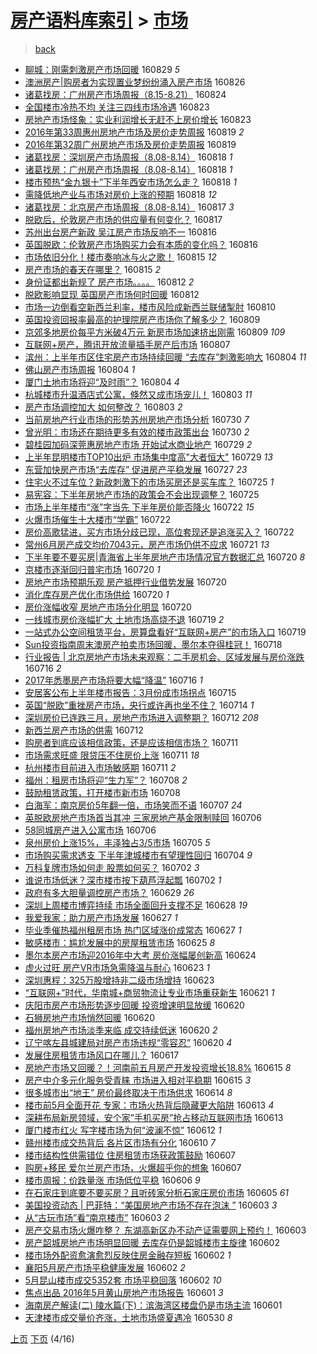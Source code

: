 [房产语料库索引](../../README.md)  > [市场](市场.md)
====
> [back](../README.md)

- [聊城：刚需刺激房产市场回暖](http://jkwz.applinzi.com/ittc/6871720815304901637.html#%E8%81%8A%E5%9F%8E%EF%BC%9A%E5%88%9A%E9%9C%80%E5%88%BA%E6%BF%80%E6%88%BF%E4%BA%A7%E5%B8%82%E5%9C%BA%E5%9B%9E%E6%9A%96) 160829 *5* 
- [澳洲房产|购房者为实现置业梦纷纷涌入房产市场](http://jkwz.applinzi.com/ittc/6870629964600312837.html#%E6%BE%B3%E6%B4%B2%E6%88%BF%E4%BA%A7%7C%E8%B4%AD%E6%88%BF%E8%80%85%E4%B8%BA%E5%AE%9E%E7%8E%B0%E7%BD%AE%E4%B8%9A%E6%A2%A6%E7%BA%B7%E7%BA%B7%E6%B6%8C%E5%85%A5%E6%88%BF%E4%BA%A7%E5%B8%82%E5%9C%BA) 160826  
- [诸葛找房：广州房产市场周报（8.15-8.21）](http://jkwz.applinzi.com/ittc/6869999640795153412.html#%E8%AF%B8%E8%91%9B%E6%89%BE%E6%88%BF%EF%BC%9A%E5%B9%BF%E5%B7%9E%E6%88%BF%E4%BA%A7%E5%B8%82%E5%9C%BA%E5%91%A8%E6%8A%A5%EF%BC%888.15-8.21%EF%BC%89) 160824  
- [全国楼市冷热不均 关注三四线市场冷遇](http://jkwz.applinzi.com/ittc/6869602547047859204.html#%E5%85%A8%E5%9B%BD%E6%A5%BC%E5%B8%82%E5%86%B7%E7%83%AD%E4%B8%8D%E5%9D%87+%E5%85%B3%E6%B3%A8%E4%B8%89%E5%9B%9B%E7%BA%BF%E5%B8%82%E5%9C%BA%E5%86%B7%E9%81%87) 160823  
- [房地产市场怪象：实业利润增长无赶不上房价增长](http://jkwz.applinzi.com/ittc/6869596917528527876.html#%E6%88%BF%E5%9C%B0%E4%BA%A7%E5%B8%82%E5%9C%BA%E6%80%AA%E8%B1%A1%EF%BC%9A%E5%AE%9E%E4%B8%9A%E5%88%A9%E6%B6%A6%E5%A2%9E%E9%95%BF%E6%97%A0%E8%B5%B6%E4%B8%8D%E4%B8%8A%E6%88%BF%E4%BB%B7%E5%A2%9E%E9%95%BF) 160823  
- [2016年第33周惠州房地产市场及房价走势周报](http://jkwz.applinzi.com/ittc/6868099425695695876.html#2016%E5%B9%B4%E7%AC%AC33%E5%91%A8%E6%83%A0%E5%B7%9E%E6%88%BF%E5%9C%B0%E4%BA%A7%E5%B8%82%E5%9C%BA%E5%8F%8A%E6%88%BF%E4%BB%B7%E8%B5%B0%E5%8A%BF%E5%91%A8%E6%8A%A5) 160819 *2* 
- [2016年第32周广州房地产市场及房价走势周报](http://jkwz.applinzi.com/ittc/6868097377394754565.html#2016%E5%B9%B4%E7%AC%AC32%E5%91%A8%E5%B9%BF%E5%B7%9E%E6%88%BF%E5%9C%B0%E4%BA%A7%E5%B8%82%E5%9C%BA%E5%8F%8A%E6%88%BF%E4%BB%B7%E8%B5%B0%E5%8A%BF%E5%91%A8%E6%8A%A5) 160819  
- [诸葛找房：深圳房产市场周报（8.08-8.14）](http://jkwz.applinzi.com/ittc/6867784369862870021.html#%E8%AF%B8%E8%91%9B%E6%89%BE%E6%88%BF%EF%BC%9A%E6%B7%B1%E5%9C%B3%E6%88%BF%E4%BA%A7%E5%B8%82%E5%9C%BA%E5%91%A8%E6%8A%A5%EF%BC%888.08-8.14%EF%BC%89) 160818 *1* 
- [诸葛找房：广州房产市场周报（8.08-8.14）](http://jkwz.applinzi.com/ittc/6867783872712016900.html#%E8%AF%B8%E8%91%9B%E6%89%BE%E6%88%BF%EF%BC%9A%E5%B9%BF%E5%B7%9E%E6%88%BF%E4%BA%A7%E5%B8%82%E5%9C%BA%E5%91%A8%E6%8A%A5%EF%BC%888.08-8.14%EF%BC%89) 160818 *1* 
- [楼市预热“金九银十”下半年西安市场怎么走？](http://jkwz.applinzi.com/ittc/6867620555230020612.html#%E6%A5%BC%E5%B8%82%E9%A2%84%E7%83%AD%E2%80%9C%E9%87%91%E4%B9%9D%E9%93%B6%E5%8D%81%E2%80%9D%E4%B8%8B%E5%8D%8A%E5%B9%B4%E8%A5%BF%E5%AE%89%E5%B8%82%E5%9C%BA%E6%80%8E%E4%B9%88%E8%B5%B0%EF%BC%9F) 160818 *1* 
- [需降低地产业与市场对房价上涨的预期](http://jkwz.applinzi.com/ittc/6867592197356127236.html#%E9%9C%80%E9%99%8D%E4%BD%8E%E5%9C%B0%E4%BA%A7%E4%B8%9A%E4%B8%8E%E5%B8%82%E5%9C%BA%E5%AF%B9%E6%88%BF%E4%BB%B7%E4%B8%8A%E6%B6%A8%E7%9A%84%E9%A2%84%E6%9C%9F) 160818 *12* 
- [诸葛找房：北京房产市场周报（8.08-8.14）](http://jkwz.applinzi.com/ittc/6867399833668813829.html#%E8%AF%B8%E8%91%9B%E6%89%BE%E6%88%BF%EF%BC%9A%E5%8C%97%E4%BA%AC%E6%88%BF%E4%BA%A7%E5%B8%82%E5%9C%BA%E5%91%A8%E6%8A%A5%EF%BC%888.08-8.14%EF%BC%89) 160817 *3* 
- [脱欧后，伦敦房产市场的供应量有何变化？](http://jkwz.applinzi.com/ittc/6867275832627823620.html#%E8%84%B1%E6%AC%A7%E5%90%8E%EF%BC%8C%E4%BC%A6%E6%95%A6%E6%88%BF%E4%BA%A7%E5%B8%82%E5%9C%BA%E7%9A%84%E4%BE%9B%E5%BA%94%E9%87%8F%E6%9C%89%E4%BD%95%E5%8F%98%E5%8C%96%EF%BC%9F) 160817  
- [苏州出台房产新政 吴江房产市场反响不一](http://jkwz.applinzi.com/ittc/6866907633650500613.html#%E8%8B%8F%E5%B7%9E%E5%87%BA%E5%8F%B0%E6%88%BF%E4%BA%A7%E6%96%B0%E6%94%BF+%E5%90%B4%E6%B1%9F%E6%88%BF%E4%BA%A7%E5%B8%82%E5%9C%BA%E5%8F%8D%E5%93%8D%E4%B8%8D%E4%B8%80) 160816  
- [英国脱欧：伦敦房产市场购买力会有本质的变化吗？](http://jkwz.applinzi.com/ittc/6866894755090400260.html#%E8%8B%B1%E5%9B%BD%E8%84%B1%E6%AC%A7%EF%BC%9A%E4%BC%A6%E6%95%A6%E6%88%BF%E4%BA%A7%E5%B8%82%E5%9C%BA%E8%B4%AD%E4%B9%B0%E5%8A%9B%E4%BC%9A%E6%9C%89%E6%9C%AC%E8%B4%A8%E7%9A%84%E5%8F%98%E5%8C%96%E5%90%97%EF%BC%9F) 160816  
- [市场依旧分化！楼市奏响冰与火之歌！](http://jkwz.applinzi.com/ittc/6866710694904464388.html#%E5%B8%82%E5%9C%BA%E4%BE%9D%E6%97%A7%E5%88%86%E5%8C%96%EF%BC%81%E6%A5%BC%E5%B8%82%E5%A5%8F%E5%93%8D%E5%86%B0%E4%B8%8E%E7%81%AB%E4%B9%8B%E6%AD%8C%EF%BC%81) 160815 *12* 
- [房产市场的春天在哪里？](http://jkwz.applinzi.com/ittc/6866650872100160516.html#%E6%88%BF%E4%BA%A7%E5%B8%82%E5%9C%BA%E7%9A%84%E6%98%A5%E5%A4%A9%E5%9C%A8%E5%93%AA%E9%87%8C%EF%BC%9F) 160815 *2* 
- [身份证都出新规了   房产市场。。。。](http://jkwz.applinzi.com/ittc/6865477978020119557.html#%E8%BA%AB%E4%BB%BD%E8%AF%81%E9%83%BD%E5%87%BA%E6%96%B0%E8%A7%84%E4%BA%86+++%E6%88%BF%E4%BA%A7%E5%B8%82%E5%9C%BA%E3%80%82%E3%80%82%E3%80%82%E3%80%82) 160812 *2* 
- [脱欧影响显现 英国房产市场何时回暖](http://jkwz.applinzi.com/ittc/6865473835767432196.html#%E8%84%B1%E6%AC%A7%E5%BD%B1%E5%93%8D%E6%98%BE%E7%8E%B0+%E8%8B%B1%E5%9B%BD%E6%88%BF%E4%BA%A7%E5%B8%82%E5%9C%BA%E4%BD%95%E6%97%B6%E5%9B%9E%E6%9A%96) 160812  
- [市场一边倒看空新西兰利率，楼市风险成新西兰联储掣肘](http://jkwz.applinzi.com/ittc/6864681186928100357.html#%E5%B8%82%E5%9C%BA%E4%B8%80%E8%BE%B9%E5%80%92%E7%9C%8B%E7%A9%BA%E6%96%B0%E8%A5%BF%E5%85%B0%E5%88%A9%E7%8E%87%EF%BC%8C%E6%A5%BC%E5%B8%82%E9%A3%8E%E9%99%A9%E6%88%90%E6%96%B0%E8%A5%BF%E5%85%B0%E8%81%94%E5%82%A8%E6%8E%A3%E8%82%98) 160810  
- [英国投资回报率最高的护理院房产市场你了解多少？](http://jkwz.applinzi.com/ittc/6864347863479485445.html#%E8%8B%B1%E5%9B%BD%E6%8A%95%E8%B5%84%E5%9B%9E%E6%8A%A5%E7%8E%87%E6%9C%80%E9%AB%98%E7%9A%84%E6%8A%A4%E7%90%86%E9%99%A2%E6%88%BF%E4%BA%A7%E5%B8%82%E5%9C%BA%E4%BD%A0%E4%BA%86%E8%A7%A3%E5%A4%9A%E5%B0%91%EF%BC%9F) 160809  
- [京郊多地房价每平方米破4万元 新房市场加速挤出刚需](http://jkwz.applinzi.com/ittc/6864188281767592965.html#%E4%BA%AC%E9%83%8A%E5%A4%9A%E5%9C%B0%E6%88%BF%E4%BB%B7%E6%AF%8F%E5%B9%B3%E6%96%B9%E7%B1%B3%E7%A0%B44%E4%B8%87%E5%85%83+%E6%96%B0%E6%88%BF%E5%B8%82%E5%9C%BA%E5%8A%A0%E9%80%9F%E6%8C%A4%E5%87%BA%E5%88%9A%E9%9C%80) 160809 *109* 
- [互联网+房产，腾讯开放流量插手房产后市场](http://jkwz.applinzi.com/ittc/6863408243128402948.html#%E4%BA%92%E8%81%94%E7%BD%91%2B%E6%88%BF%E4%BA%A7%EF%BC%8C%E8%85%BE%E8%AE%AF%E5%BC%80%E6%94%BE%E6%B5%81%E9%87%8F%E6%8F%92%E6%89%8B%E6%88%BF%E4%BA%A7%E5%90%8E%E5%B8%82%E5%9C%BA) 160807  
- [滨州：上半年市区住宅房产市场持续回暖 “去库存”刺激影响大](http://jkwz.applinzi.com/ittc/6862503835150582788.html#%E6%BB%A8%E5%B7%9E%EF%BC%9A%E4%B8%8A%E5%8D%8A%E5%B9%B4%E5%B8%82%E5%8C%BA%E4%BD%8F%E5%AE%85%E6%88%BF%E4%BA%A7%E5%B8%82%E5%9C%BA%E6%8C%81%E7%BB%AD%E5%9B%9E%E6%9A%96+%E2%80%9C%E5%8E%BB%E5%BA%93%E5%AD%98%E2%80%9D%E5%88%BA%E6%BF%80%E5%BD%B1%E5%93%8D%E5%A4%A7) 160804 *11* 
- [佛山房产市场周报](http://jkwz.applinzi.com/ittc/6862464210235294724.html#%E4%BD%9B%E5%B1%B1%E6%88%BF%E4%BA%A7%E5%B8%82%E5%9C%BA%E5%91%A8%E6%8A%A5) 160804 *1* 
- [厦门土地市场将迎“及时雨”？](http://jkwz.applinzi.com/ittc/6862426464179454980.html#%E5%8E%A6%E9%97%A8%E5%9C%9F%E5%9C%B0%E5%B8%82%E5%9C%BA%E5%B0%86%E8%BF%8E%E2%80%9C%E5%8F%8A%E6%97%B6%E9%9B%A8%E2%80%9D%EF%BC%9F) 160804 *4* 
- [杭城楼市升温酒店式公寓，倏然又成市场宠儿！](http://jkwz.applinzi.com/ittc/6862102332283814916.html#%E6%9D%AD%E5%9F%8E%E6%A5%BC%E5%B8%82%E5%8D%87%E6%B8%A9%E9%85%92%E5%BA%97%E5%BC%8F%E5%85%AC%E5%AF%93%EF%BC%8C%E5%80%8F%E7%84%B6%E5%8F%88%E6%88%90%E5%B8%82%E5%9C%BA%E5%AE%A0%E5%84%BF%EF%BC%81) 160803 *11* 
- [房产市场调控加大   如何整改？](http://jkwz.applinzi.com/ittc/6862096600738038789.html#%E6%88%BF%E4%BA%A7%E5%B8%82%E5%9C%BA%E8%B0%83%E6%8E%A7%E5%8A%A0%E5%A4%A7+++%E5%A6%82%E4%BD%95%E6%95%B4%E6%94%B9%EF%BC%9F) 160803 *2* 
- [当前房地产行业市场的形势苏州房地产市场分析](http://jkwz.applinzi.com/ittc/6860676327392412676.html#%E5%BD%93%E5%89%8D%E6%88%BF%E5%9C%B0%E4%BA%A7%E8%A1%8C%E4%B8%9A%E5%B8%82%E5%9C%BA%E7%9A%84%E5%BD%A2%E5%8A%BF%E8%8B%8F%E5%B7%9E%E6%88%BF%E5%9C%B0%E4%BA%A7%E5%B8%82%E5%9C%BA%E5%88%86%E6%9E%90) 160730 *7* 
- [曾光明：市场还在期待更多有效的楼市政策出台](http://jkwz.applinzi.com/ittc/6860656146964284421.html#%E6%9B%BE%E5%85%89%E6%98%8E%EF%BC%9A%E5%B8%82%E5%9C%BA%E8%BF%98%E5%9C%A8%E6%9C%9F%E5%BE%85%E6%9B%B4%E5%A4%9A%E6%9C%89%E6%95%88%E7%9A%84%E6%A5%BC%E5%B8%82%E6%94%BF%E7%AD%96%E5%87%BA%E5%8F%B0) 160730 *2* 
- [碧桂园加码深莞惠房地产市场 开始试水商业地产](http://jkwz.applinzi.com/ittc/6860337294678164485.html#%E7%A2%A7%E6%A1%82%E5%9B%AD%E5%8A%A0%E7%A0%81%E6%B7%B1%E8%8E%9E%E6%83%A0%E6%88%BF%E5%9C%B0%E4%BA%A7%E5%B8%82%E5%9C%BA+%E5%BC%80%E5%A7%8B%E8%AF%95%E6%B0%B4%E5%95%86%E4%B8%9A%E5%9C%B0%E4%BA%A7) 160729 *2* 
- [上半年昆明楼市TOP10出炉 市场集中度高&quot;大者恒大&quot;](http://jkwz.applinzi.com/ittc/6860201863726760964.html#%E4%B8%8A%E5%8D%8A%E5%B9%B4%E6%98%86%E6%98%8E%E6%A5%BC%E5%B8%82TOP10%E5%87%BA%E7%82%89+%E5%B8%82%E5%9C%BA%E9%9B%86%E4%B8%AD%E5%BA%A6%E9%AB%98%26quot%3B%E5%A4%A7%E8%80%85%E6%81%92%E5%A4%A7%26quot%3B) 160729 *13* 
- [东营加快房产市场“去库存” 促进房产平稳发展](http://jkwz.applinzi.com/ittc/6859475242761864197.html#%E4%B8%9C%E8%90%A5%E5%8A%A0%E5%BF%AB%E6%88%BF%E4%BA%A7%E5%B8%82%E5%9C%BA%E2%80%9C%E5%8E%BB%E5%BA%93%E5%AD%98%E2%80%9D+%E4%BF%83%E8%BF%9B%E6%88%BF%E4%BA%A7%E5%B9%B3%E7%A8%B3%E5%8F%91%E5%B1%95) 160727 *23* 
- [住宅火不过车位？新政刺激下的市场买房还是买车库？](http://jkwz.applinzi.com/ittc/6858821714548622341.html#%E4%BD%8F%E5%AE%85%E7%81%AB%E4%B8%8D%E8%BF%87%E8%BD%A6%E4%BD%8D%EF%BC%9F%E6%96%B0%E6%94%BF%E5%88%BA%E6%BF%80%E4%B8%8B%E7%9A%84%E5%B8%82%E5%9C%BA%E4%B9%B0%E6%88%BF%E8%BF%98%E6%98%AF%E4%B9%B0%E8%BD%A6%E5%BA%93%EF%BC%9F) 160725 *1* 
- [易宪容：下半年房地产市场的政策会不会出现调整？](http://jkwz.applinzi.com/ittc/6858746519418831877.html#%E6%98%93%E5%AE%AA%E5%AE%B9%EF%BC%9A%E4%B8%8B%E5%8D%8A%E5%B9%B4%E6%88%BF%E5%9C%B0%E4%BA%A7%E5%B8%82%E5%9C%BA%E7%9A%84%E6%94%BF%E7%AD%96%E4%BC%9A%E4%B8%8D%E4%BC%9A%E5%87%BA%E7%8E%B0%E8%B0%83%E6%95%B4%EF%BC%9F) 160725  
- [市场上半年楼市“涨”字当先 下半年房价能否降火](http://jkwz.applinzi.com/ittc/6857722578734679044.html#%E5%B8%82%E5%9C%BA%E4%B8%8A%E5%8D%8A%E5%B9%B4%E6%A5%BC%E5%B8%82%E2%80%9C%E6%B6%A8%E2%80%9D%E5%AD%97%E5%BD%93%E5%85%88+%E4%B8%8B%E5%8D%8A%E5%B9%B4%E6%88%BF%E4%BB%B7%E8%83%BD%E5%90%A6%E9%99%8D%E7%81%AB) 160722 *15* 
- [火爆市场催生十大楼市“学霸”](http://jkwz.applinzi.com/ittc/6857606671823799300.html#%E7%81%AB%E7%88%86%E5%B8%82%E5%9C%BA%E5%82%AC%E7%94%9F%E5%8D%81%E5%A4%A7%E6%A5%BC%E5%B8%82%E2%80%9C%E5%AD%A6%E9%9C%B8%E2%80%9D) 160722  
- [房价高歌猛进，买方市场分歧已现，高位套现还是追涨买入？](http://jkwz.applinzi.com/ittc/6857610311212991492.html#%E6%88%BF%E4%BB%B7%E9%AB%98%E6%AD%8C%E7%8C%9B%E8%BF%9B%EF%BC%8C%E4%B9%B0%E6%96%B9%E5%B8%82%E5%9C%BA%E5%88%86%E6%AD%A7%E5%B7%B2%E7%8E%B0%EF%BC%8C%E9%AB%98%E4%BD%8D%E5%A5%97%E7%8E%B0%E8%BF%98%E6%98%AF%E8%BF%BD%E6%B6%A8%E4%B9%B0%E5%85%A5%EF%BC%9F) 160722  
- [常州6月房产成交均价7043元，房产市场仍供不应求](http://jkwz.applinzi.com/ittc/6857349875288769541.html#%E5%B8%B8%E5%B7%9E6%E6%9C%88%E6%88%BF%E4%BA%A7%E6%88%90%E4%BA%A4%E5%9D%87%E4%BB%B77043%E5%85%83%EF%BC%8C%E6%88%BF%E4%BA%A7%E5%B8%82%E5%9C%BA%E4%BB%8D%E4%BE%9B%E4%B8%8D%E5%BA%94%E6%B1%82) 160721 *13* 
- [下半年要不要买房|青海省上半年房地产市场情况官方数据汇总](http://jkwz.applinzi.com/ittc/6857018101237023748.html#%E4%B8%8B%E5%8D%8A%E5%B9%B4%E8%A6%81%E4%B8%8D%E8%A6%81%E4%B9%B0%E6%88%BF%7C%E9%9D%92%E6%B5%B7%E7%9C%81%E4%B8%8A%E5%8D%8A%E5%B9%B4%E6%88%BF%E5%9C%B0%E4%BA%A7%E5%B8%82%E5%9C%BA%E6%83%85%E5%86%B5%E5%AE%98%E6%96%B9%E6%95%B0%E6%8D%AE%E6%B1%87%E6%80%BB) 160720 *8* 
- [京楼市逐渐回归普宅市场](http://jkwz.applinzi.com/ittc/6856974732272075780.html#%E4%BA%AC%E6%A5%BC%E5%B8%82%E9%80%90%E6%B8%90%E5%9B%9E%E5%BD%92%E6%99%AE%E5%AE%85%E5%B8%82%E5%9C%BA) 160720 *1* 
- [房地产市场预期乐观 房产抵押行业借势发展](http://jkwz.applinzi.com/ittc/6856966563978281988.html#%E6%88%BF%E5%9C%B0%E4%BA%A7%E5%B8%82%E5%9C%BA%E9%A2%84%E6%9C%9F%E4%B9%90%E8%A7%82+%E6%88%BF%E4%BA%A7%E6%8A%B5%E6%8A%BC%E8%A1%8C%E4%B8%9A%E5%80%9F%E5%8A%BF%E5%8F%91%E5%B1%95) 160720  
- [消化库存房产优化市场供给](http://jkwz.applinzi.com/ittc/6856855215592178692.html#%E6%B6%88%E5%8C%96%E5%BA%93%E5%AD%98%E6%88%BF%E4%BA%A7%E4%BC%98%E5%8C%96%E5%B8%82%E5%9C%BA%E4%BE%9B%E7%BB%99) 160720 *1* 
- [房价涨幅收窄 房地产市场分化明显](http://jkwz.applinzi.com/ittc/6856872003855975428.html#%E6%88%BF%E4%BB%B7%E6%B6%A8%E5%B9%85%E6%94%B6%E7%AA%84+%E6%88%BF%E5%9C%B0%E4%BA%A7%E5%B8%82%E5%9C%BA%E5%88%86%E5%8C%96%E6%98%8E%E6%98%BE) 160720  
- [一线城市房价涨幅扩大 土地市场高烧不退](http://jkwz.applinzi.com/ittc/6856487409419813892.html#%E4%B8%80%E7%BA%BF%E5%9F%8E%E5%B8%82%E6%88%BF%E4%BB%B7%E6%B6%A8%E5%B9%85%E6%89%A9%E5%A4%A7+%E5%9C%9F%E5%9C%B0%E5%B8%82%E5%9C%BA%E9%AB%98%E7%83%A7%E4%B8%8D%E9%80%80) 160719 *2* 
- [一站式办公空间租赁平台，房算盘看好“互联网+房产”的市场入口](http://jkwz.applinzi.com/ittc/6856479537717838853.html#%E4%B8%80%E7%AB%99%E5%BC%8F%E5%8A%9E%E5%85%AC%E7%A9%BA%E9%97%B4%E7%A7%9F%E8%B5%81%E5%B9%B3%E5%8F%B0%EF%BC%8C%E6%88%BF%E7%AE%97%E7%9B%98%E7%9C%8B%E5%A5%BD%E2%80%9C%E4%BA%92%E8%81%94%E7%BD%91%2B%E6%88%BF%E4%BA%A7%E2%80%9D%E7%9A%84%E5%B8%82%E5%9C%BA%E5%85%A5%E5%8F%A3) 160719  
- [Sun投资指南周末澳房产拍卖市场回暖，墨尔本夺得桂冠！](http://jkwz.applinzi.com/ittc/6856270979516597253.html#Sun%E6%8A%95%E8%B5%84%E6%8C%87%E5%8D%97%E5%91%A8%E6%9C%AB%E6%BE%B3%E6%88%BF%E4%BA%A7%E6%8B%8D%E5%8D%96%E5%B8%82%E5%9C%BA%E5%9B%9E%E6%9A%96%EF%BC%8C%E5%A2%A8%E5%B0%94%E6%9C%AC%E5%A4%BA%E5%BE%97%E6%A1%82%E5%86%A0%EF%BC%81) 160718  
- [行业报告 | 北京房地产市场未来观察：二手房机会、区域发展与房价涨跌](http://jkwz.applinzi.com/ittc/6855491534551778309.html#%E8%A1%8C%E4%B8%9A%E6%8A%A5%E5%91%8A+%7C+%E5%8C%97%E4%BA%AC%E6%88%BF%E5%9C%B0%E4%BA%A7%E5%B8%82%E5%9C%BA%E6%9C%AA%E6%9D%A5%E8%A7%82%E5%AF%9F%EF%BC%9A%E4%BA%8C%E6%89%8B%E6%88%BF%E6%9C%BA%E4%BC%9A%E3%80%81%E5%8C%BA%E5%9F%9F%E5%8F%91%E5%B1%95%E4%B8%8E%E6%88%BF%E4%BB%B7%E6%B6%A8%E8%B7%8C) 160716 *2* 
- [2017年悉墨房产市场将要大幅“降温”](http://jkwz.applinzi.com/ittc/6855490704834561028.html#2017%E5%B9%B4%E6%82%89%E5%A2%A8%E6%88%BF%E4%BA%A7%E5%B8%82%E5%9C%BA%E5%B0%86%E8%A6%81%E5%A4%A7%E5%B9%85%E2%80%9C%E9%99%8D%E6%B8%A9%E2%80%9D) 160716 *1* 
- [安居客公布上半年楼市报告：3月份成市场拐点](http://jkwz.applinzi.com/ittc/6855084980065272837.html#%E5%AE%89%E5%B1%85%E5%AE%A2%E5%85%AC%E5%B8%83%E4%B8%8A%E5%8D%8A%E5%B9%B4%E6%A5%BC%E5%B8%82%E6%8A%A5%E5%91%8A%EF%BC%9A3%E6%9C%88%E4%BB%BD%E6%88%90%E5%B8%82%E5%9C%BA%E6%8B%90%E7%82%B9) 160715  
- [英国“脱欧”重挫房产市场，央行或许再也坐不住？](http://jkwz.applinzi.com/ittc/6854662616672371716.html#%E8%8B%B1%E5%9B%BD%E2%80%9C%E8%84%B1%E6%AC%A7%E2%80%9D%E9%87%8D%E6%8C%AB%E6%88%BF%E4%BA%A7%E5%B8%82%E5%9C%BA%EF%BC%8C%E5%A4%AE%E8%A1%8C%E6%88%96%E8%AE%B8%E5%86%8D%E4%B9%9F%E5%9D%90%E4%B8%8D%E4%BD%8F%EF%BC%9F) 160714 *1* 
- [深圳房价已连跌三月，房地产市场进入调整期？](http://jkwz.applinzi.com/ittc/6853990556656731140.html#%E6%B7%B1%E5%9C%B3%E6%88%BF%E4%BB%B7%E5%B7%B2%E8%BF%9E%E8%B7%8C%E4%B8%89%E6%9C%88%EF%BC%8C%E6%88%BF%E5%9C%B0%E4%BA%A7%E5%B8%82%E5%9C%BA%E8%BF%9B%E5%85%A5%E8%B0%83%E6%95%B4%E6%9C%9F%EF%BC%9F) 160712 *208* 
- [新西兰房产市场的供需](http://jkwz.applinzi.com/ittc/6853859699564479493.html#%E6%96%B0%E8%A5%BF%E5%85%B0%E6%88%BF%E4%BA%A7%E5%B8%82%E5%9C%BA%E7%9A%84%E4%BE%9B%E9%9C%80) 160712  
- [购房者到底应该相信政策，还是应该相信市场？](http://jkwz.applinzi.com/ittc/6853659305429173252.html#%E8%B4%AD%E6%88%BF%E8%80%85%E5%88%B0%E5%BA%95%E5%BA%94%E8%AF%A5%E7%9B%B8%E4%BF%A1%E6%94%BF%E7%AD%96%EF%BC%8C%E8%BF%98%E6%98%AF%E5%BA%94%E8%AF%A5%E7%9B%B8%E4%BF%A1%E5%B8%82%E5%9C%BA%EF%BC%9F) 160711  
- [市场需求旺盛 限贷压不住房价上涨](http://jkwz.applinzi.com/ittc/6853641149306373125.html#%E5%B8%82%E5%9C%BA%E9%9C%80%E6%B1%82%E6%97%BA%E7%9B%9B+%E9%99%90%E8%B4%B7%E5%8E%8B%E4%B8%8D%E4%BD%8F%E6%88%BF%E4%BB%B7%E4%B8%8A%E6%B6%A8) 160711 *18* 
- [杭州楼市目前进入市场敏感期](http://jkwz.applinzi.com/ittc/6853512864593347588.html#%E6%9D%AD%E5%B7%9E%E6%A5%BC%E5%B8%82%E7%9B%AE%E5%89%8D%E8%BF%9B%E5%85%A5%E5%B8%82%E5%9C%BA%E6%95%8F%E6%84%9F%E6%9C%9F) 160711 *2* 
- [福州：租房市场将迎“生力军”？](http://jkwz.applinzi.com/ittc/6852435816219149316.html#%E7%A6%8F%E5%B7%9E%EF%BC%9A%E7%A7%9F%E6%88%BF%E5%B8%82%E5%9C%BA%E5%B0%86%E8%BF%8E%E2%80%9C%E7%94%9F%E5%8A%9B%E5%86%9B%E2%80%9D%EF%BC%9F) 160708 *2* 
- [鼓励租赁政策，打开楼市新市场](http://jkwz.applinzi.com/ittc/6852416517060428805.html#%E9%BC%93%E5%8A%B1%E7%A7%9F%E8%B5%81%E6%94%BF%E7%AD%96%EF%BC%8C%E6%89%93%E5%BC%80%E6%A5%BC%E5%B8%82%E6%96%B0%E5%B8%82%E5%9C%BA) 160708  
- [白海军：南京房价5年翻一倍，市场笑而不语](http://jkwz.applinzi.com/ittc/6852202693447386116.html#%E7%99%BD%E6%B5%B7%E5%86%9B%EF%BC%9A%E5%8D%97%E4%BA%AC%E6%88%BF%E4%BB%B75%E5%B9%B4%E7%BF%BB%E4%B8%80%E5%80%8D%EF%BC%8C%E5%B8%82%E5%9C%BA%E7%AC%91%E8%80%8C%E4%B8%8D%E8%AF%AD) 160707 *24* 
- [英脱欧房地产市场首当其冲 三家房地产基金限制赎回](http://jkwz.applinzi.com/ittc/6851740435231540229.html#%E8%8B%B1%E8%84%B1%E6%AC%A7%E6%88%BF%E5%9C%B0%E4%BA%A7%E5%B8%82%E5%9C%BA%E9%A6%96%E5%BD%93%E5%85%B6%E5%86%B2+%E4%B8%89%E5%AE%B6%E6%88%BF%E5%9C%B0%E4%BA%A7%E5%9F%BA%E9%87%91%E9%99%90%E5%88%B6%E8%B5%8E%E5%9B%9E) 160706  
- [58同城房产进入公寓市场](http://jkwz.applinzi.com/ittc/6851656047273706501.html#58%E5%90%8C%E5%9F%8E%E6%88%BF%E4%BA%A7%E8%BF%9B%E5%85%A5%E5%85%AC%E5%AF%93%E5%B8%82%E5%9C%BA) 160706  
- [泉州房价上涨15%，丰泽独占3/5市场](http://jkwz.applinzi.com/ittc/6851337118244406276.html#%E6%B3%89%E5%B7%9E%E6%88%BF%E4%BB%B7%E4%B8%8A%E6%B6%A815%25%EF%BC%8C%E4%B8%B0%E6%B3%BD%E7%8B%AC%E5%8D%A03%2F5%E5%B8%82%E5%9C%BA) 160705 *5* 
- [市场购买需求透支 下半年津城楼市有望理性回归](http://jkwz.applinzi.com/ittc/6850949789776348165.html#%E5%B8%82%E5%9C%BA%E8%B4%AD%E4%B9%B0%E9%9C%80%E6%B1%82%E9%80%8F%E6%94%AF+%E4%B8%8B%E5%8D%8A%E5%B9%B4%E6%B4%A5%E5%9F%8E%E6%A5%BC%E5%B8%82%E6%9C%89%E6%9C%9B%E7%90%86%E6%80%A7%E5%9B%9E%E5%BD%92) 160704 *9* 
- [万科复牌市场如何走 股票如何买？](http://jkwz.applinzi.com/ittc/6850259176445707269.html#%E4%B8%87%E7%A7%91%E5%A4%8D%E7%89%8C%E5%B8%82%E5%9C%BA%E5%A6%82%E4%BD%95%E8%B5%B0+%E8%82%A1%E7%A5%A8%E5%A6%82%E4%BD%95%E4%B9%B0%EF%BC%9F) 160702 *3* 
- [谁说市场低迷？深市楼市按下葫芦浮起瓢](http://jkwz.applinzi.com/ittc/6850048174504543236.html#%E8%B0%81%E8%AF%B4%E5%B8%82%E5%9C%BA%E4%BD%8E%E8%BF%B7%EF%BC%9F%E6%B7%B1%E5%B8%82%E6%A5%BC%E5%B8%82%E6%8C%89%E4%B8%8B%E8%91%AB%E8%8A%A6%E6%B5%AE%E8%B5%B7%E7%93%A2) 160702 *1* 
- [政府有多大胆量调控房产市场？](http://jkwz.applinzi.com/ittc/6849080368342500356.html#%E6%94%BF%E5%BA%9C%E6%9C%89%E5%A4%9A%E5%A4%A7%E8%83%86%E9%87%8F%E8%B0%83%E6%8E%A7%E6%88%BF%E4%BA%A7%E5%B8%82%E5%9C%BA%EF%BC%9F) 160629 *26* 
- [深圳上周楼市博弈持续 市场全面回升支撑不足](http://jkwz.applinzi.com/ittc/6848771266949153797.html#%E6%B7%B1%E5%9C%B3%E4%B8%8A%E5%91%A8%E6%A5%BC%E5%B8%82%E5%8D%9A%E5%BC%88%E6%8C%81%E7%BB%AD+%E5%B8%82%E5%9C%BA%E5%85%A8%E9%9D%A2%E5%9B%9E%E5%8D%87%E6%94%AF%E6%92%91%E4%B8%8D%E8%B6%B3) 160628 *19* 
- [我爱我家：助力房产市场发展](http://jkwz.applinzi.com/ittc/6848445118490870788.html#%E6%88%91%E7%88%B1%E6%88%91%E5%AE%B6%EF%BC%9A%E5%8A%A9%E5%8A%9B%E6%88%BF%E4%BA%A7%E5%B8%82%E5%9C%BA%E5%8F%91%E5%B1%95) 160627 *1* 
- [毕业季催热福州租房市场 热门区域涨价成常态](http://jkwz.applinzi.com/ittc/6848434971802600453.html#%E6%AF%95%E4%B8%9A%E5%AD%A3%E5%82%AC%E7%83%AD%E7%A6%8F%E5%B7%9E%E7%A7%9F%E6%88%BF%E5%B8%82%E5%9C%BA+%E7%83%AD%E9%97%A8%E5%8C%BA%E5%9F%9F%E6%B6%A8%E4%BB%B7%E6%88%90%E5%B8%B8%E6%80%81) 160627 *1* 
- [敏感楼市：尴尬发展中的房屋租赁市场](http://jkwz.applinzi.com/ittc/6847676313955206148.html#%E6%95%8F%E6%84%9F%E6%A5%BC%E5%B8%82%EF%BC%9A%E5%B0%B4%E5%B0%AC%E5%8F%91%E5%B1%95%E4%B8%AD%E7%9A%84%E6%88%BF%E5%B1%8B%E7%A7%9F%E8%B5%81%E5%B8%82%E5%9C%BA) 160625 *8* 
- [墨尔本房产市场迎2016年中大考 房价涨幅屡创新高](http://jkwz.applinzi.com/ittc/6847308545850344453.html#%E5%A2%A8%E5%B0%94%E6%9C%AC%E6%88%BF%E4%BA%A7%E5%B8%82%E5%9C%BA%E8%BF%8E2016%E5%B9%B4%E4%B8%AD%E5%A4%A7%E8%80%83+%E6%88%BF%E4%BB%B7%E6%B6%A8%E5%B9%85%E5%B1%A1%E5%88%9B%E6%96%B0%E9%AB%98) 160624  
- [虚火过旺 房产VR市场急需降温与耐心](http://jkwz.applinzi.com/ittc/6846935642638124036.html#%E8%99%9A%E7%81%AB%E8%BF%87%E6%97%BA+%E6%88%BF%E4%BA%A7VR%E5%B8%82%E5%9C%BA%E6%80%A5%E9%9C%80%E9%99%8D%E6%B8%A9%E4%B8%8E%E8%80%90%E5%BF%83) 160623 *1* 
- [深圳惠程：325万股增持非二级市场增持](http://jkwz.applinzi.com/ittc/6846918316664554500.html#%E6%B7%B1%E5%9C%B3%E6%83%A0%E7%A8%8B%EF%BC%9A325%E4%B8%87%E8%82%A1%E5%A2%9E%E6%8C%81%E9%9D%9E%E4%BA%8C%E7%BA%A7%E5%B8%82%E5%9C%BA%E5%A2%9E%E6%8C%81) 160623  
- [“互联网+”时代，华南城+商贸物流让专业市场重获新生](http://jkwz.applinzi.com/ittc/6846179566066074628.html#%E2%80%9C%E4%BA%92%E8%81%94%E7%BD%91%2B%E2%80%9D%E6%97%B6%E4%BB%A3%EF%BC%8C%E5%8D%8E%E5%8D%97%E5%9F%8E%2B%E5%95%86%E8%B4%B8%E7%89%A9%E6%B5%81%E8%AE%A9%E4%B8%93%E4%B8%9A%E5%B8%82%E5%9C%BA%E9%87%8D%E8%8E%B7%E6%96%B0%E7%94%9F) 160621 *1* 
- [庆阳市房产市场形势逐步回暖 投资增速明显放缓](http://jkwz.applinzi.com/ittc/6845837620642579460.html#%E5%BA%86%E9%98%B3%E5%B8%82%E6%88%BF%E4%BA%A7%E5%B8%82%E5%9C%BA%E5%BD%A2%E5%8A%BF%E9%80%90%E6%AD%A5%E5%9B%9E%E6%9A%96+%E6%8A%95%E8%B5%84%E5%A2%9E%E9%80%9F%E6%98%8E%E6%98%BE%E6%94%BE%E7%BC%93) 160620  
- [石狮房地产市场悄然回暖](http://jkwz.applinzi.com/ittc/6845809502888395781.html#%E7%9F%B3%E7%8B%AE%E6%88%BF%E5%9C%B0%E4%BA%A7%E5%B8%82%E5%9C%BA%E6%82%84%E7%84%B6%E5%9B%9E%E6%9A%96) 160620  
- [福州房地产市场淡季来临 成交持续低迷](http://jkwz.applinzi.com/ittc/6845754082685617157.html#%E7%A6%8F%E5%B7%9E%E6%88%BF%E5%9C%B0%E4%BA%A7%E5%B8%82%E5%9C%BA%E6%B7%A1%E5%AD%A3%E6%9D%A5%E4%B8%B4+%E6%88%90%E4%BA%A4%E6%8C%81%E7%BB%AD%E4%BD%8E%E8%BF%B7) 160620 *2* 
- [辽宁喀左县城建局对房产市场违规“零容忍”](http://jkwz.applinzi.com/ittc/6845747022694728709.html#%E8%BE%BD%E5%AE%81%E5%96%80%E5%B7%A6%E5%8E%BF%E5%9F%8E%E5%BB%BA%E5%B1%80%E5%AF%B9%E6%88%BF%E4%BA%A7%E5%B8%82%E5%9C%BA%E8%BF%9D%E8%A7%84%E2%80%9C%E9%9B%B6%E5%AE%B9%E5%BF%8D%E2%80%9D) 160620 *4* 
- [发展住房租赁市场风口在哪儿？](http://jkwz.applinzi.com/ittc/6844511424097027076.html#%E5%8F%91%E5%B1%95%E4%BD%8F%E6%88%BF%E7%A7%9F%E8%B5%81%E5%B8%82%E5%9C%BA%E9%A3%8E%E5%8F%A3%E5%9C%A8%E5%93%AA%E5%84%BF%EF%BC%9F) 160617  
- [房地产市场又回暖？！河南前五月房产开发投资增长18.8%](http://jkwz.applinzi.com/ittc/6844006916619240453.html#%E6%88%BF%E5%9C%B0%E4%BA%A7%E5%B8%82%E5%9C%BA%E5%8F%88%E5%9B%9E%E6%9A%96%EF%BC%9F%EF%BC%81%E6%B2%B3%E5%8D%97%E5%89%8D%E4%BA%94%E6%9C%88%E6%88%BF%E4%BA%A7%E5%BC%80%E5%8F%91%E6%8A%95%E8%B5%84%E5%A2%9E%E9%95%BF18.8%25) 160615 *8* 
- [房产中介多元化服务受青睐 市场进入相对平稳期](http://jkwz.applinzi.com/ittc/6843861136407266308.html#%E6%88%BF%E4%BA%A7%E4%B8%AD%E4%BB%8B%E5%A4%9A%E5%85%83%E5%8C%96%E6%9C%8D%E5%8A%A1%E5%8F%97%E9%9D%92%E7%9D%90+%E5%B8%82%E5%9C%BA%E8%BF%9B%E5%85%A5%E7%9B%B8%E5%AF%B9%E5%B9%B3%E7%A8%B3%E6%9C%9F) 160615 *3* 
- [很多城市出“地王” 房价最终取决于市场供求](http://jkwz.applinzi.com/ittc/6843606149475337221.html#%E5%BE%88%E5%A4%9A%E5%9F%8E%E5%B8%82%E5%87%BA%E2%80%9C%E5%9C%B0%E7%8E%8B%E2%80%9D+%E6%88%BF%E4%BB%B7%E6%9C%80%E7%BB%88%E5%8F%96%E5%86%B3%E4%BA%8E%E5%B8%82%E5%9C%BA%E4%BE%9B%E6%B1%82) 160614 *8* 
- [楼市前5月全面开花 专家：市场火热背后隐藏更大陷阱](http://jkwz.applinzi.com/ittc/6843269876239827973.html#%E6%A5%BC%E5%B8%82%E5%89%8D5%E6%9C%88%E5%85%A8%E9%9D%A2%E5%BC%80%E8%8A%B1+%E4%B8%93%E5%AE%B6%EF%BC%9A%E5%B8%82%E5%9C%BA%E7%81%AB%E7%83%AD%E8%83%8C%E5%90%8E%E9%9A%90%E8%97%8F%E6%9B%B4%E5%A4%A7%E9%99%B7%E9%98%B1) 160613 *4* 
- [深耕布局新房领域，安个家”手机买房”抢占移动互联网市场](http://jkwz.applinzi.com/ittc/6843196130124628997.html#%E6%B7%B1%E8%80%95%E5%B8%83%E5%B1%80%E6%96%B0%E6%88%BF%E9%A2%86%E5%9F%9F%EF%BC%8C%E5%AE%89%E4%B8%AA%E5%AE%B6%E2%80%9D%E6%89%8B%E6%9C%BA%E4%B9%B0%E6%88%BF%E2%80%9D%E6%8A%A2%E5%8D%A0%E7%A7%BB%E5%8A%A8%E4%BA%92%E8%81%94%E7%BD%91%E5%B8%82%E5%9C%BA) 160613  
- [厦门楼市红火 写字楼市场为何“波澜不惊”](http://jkwz.applinzi.com/ittc/6842839460596941829.html#%E5%8E%A6%E9%97%A8%E6%A5%BC%E5%B8%82%E7%BA%A2%E7%81%AB+%E5%86%99%E5%AD%97%E6%A5%BC%E5%B8%82%E5%9C%BA%E4%B8%BA%E4%BD%95%E2%80%9C%E6%B3%A2%E6%BE%9C%E4%B8%8D%E6%83%8A%E2%80%9D) 160612 *1* 
- [赣州楼市成交热背后 各片区市场有分化](http://jkwz.applinzi.com/ittc/6842212130081997828.html#%E8%B5%A3%E5%B7%9E%E6%A5%BC%E5%B8%82%E6%88%90%E4%BA%A4%E7%83%AD%E8%83%8C%E5%90%8E+%E5%90%84%E7%89%87%E5%8C%BA%E5%B8%82%E5%9C%BA%E6%9C%89%E5%88%86%E5%8C%96) 160610 *7* 
- [楼市结构性供需错位 住房租赁市场获政策鼓励](http://jkwz.applinzi.com/ittc/6841023575464870917.html#%E6%A5%BC%E5%B8%82%E7%BB%93%E6%9E%84%E6%80%A7%E4%BE%9B%E9%9C%80%E9%94%99%E4%BD%8D+%E4%BD%8F%E6%88%BF%E7%A7%9F%E8%B5%81%E5%B8%82%E5%9C%BA%E8%8E%B7%E6%94%BF%E7%AD%96%E9%BC%93%E5%8A%B1) 160607  
- [购房+移民 爱尔兰房产市场，火爆超乎你的想象](http://jkwz.applinzi.com/ittc/6840925068724798469.html#%E8%B4%AD%E6%88%BF%2B%E7%A7%BB%E6%B0%91+%E7%88%B1%E5%B0%94%E5%85%B0%E6%88%BF%E4%BA%A7%E5%B8%82%E5%9C%BA%EF%BC%8C%E7%81%AB%E7%88%86%E8%B6%85%E4%B9%8E%E4%BD%A0%E7%9A%84%E6%83%B3%E8%B1%A1) 160607  
- [楼市周报：价跌量涨 市场低位平稳](http://jkwz.applinzi.com/ittc/6840656533482112005.html#%E6%A5%BC%E5%B8%82%E5%91%A8%E6%8A%A5%EF%BC%9A%E4%BB%B7%E8%B7%8C%E9%87%8F%E6%B6%A8+%E5%B8%82%E5%9C%BA%E4%BD%8E%E4%BD%8D%E5%B9%B3%E7%A8%B3) 160606 *9* 
- [在石家庄到底要不要买房？且听砖家分析石家庄房价市场](http://jkwz.applinzi.com/ittc/6840307385897583620.html#%E5%9C%A8%E7%9F%B3%E5%AE%B6%E5%BA%84%E5%88%B0%E5%BA%95%E8%A6%81%E4%B8%8D%E8%A6%81%E4%B9%B0%E6%88%BF%EF%BC%9F%E4%B8%94%E5%90%AC%E7%A0%96%E5%AE%B6%E5%88%86%E6%9E%90%E7%9F%B3%E5%AE%B6%E5%BA%84%E6%88%BF%E4%BB%B7%E5%B8%82%E5%9C%BA) 160605 *61* 
- [美国投资动态 | 巴菲特：“美国房地产市场不存在泡沫 ”](http://jkwz.applinzi.com/ittc/6839563971048506373.html#%E7%BE%8E%E5%9B%BD%E6%8A%95%E8%B5%84%E5%8A%A8%E6%80%81+%7C+%E5%B7%B4%E8%8F%B2%E7%89%B9%EF%BC%9A%E2%80%9C%E7%BE%8E%E5%9B%BD%E6%88%BF%E5%9C%B0%E4%BA%A7%E5%B8%82%E5%9C%BA%E4%B8%8D%E5%AD%98%E5%9C%A8%E6%B3%A1%E6%B2%AB+%E2%80%9D) 160603 *3* 
- [从“古玩市场”看“南京楼市”](http://jkwz.applinzi.com/ittc/6839429495689577476.html#%E4%BB%8E%E2%80%9C%E5%8F%A4%E7%8E%A9%E5%B8%82%E5%9C%BA%E2%80%9D%E7%9C%8B%E2%80%9C%E5%8D%97%E4%BA%AC%E6%A5%BC%E5%B8%82%E2%80%9D) 160603 *2* 
- [房产交易市场火爆咋整？  东湖高新区办不动产证需要网上预约！](http://jkwz.applinzi.com/ittc/6839400534565716996.html#%E6%88%BF%E4%BA%A7%E4%BA%A4%E6%98%93%E5%B8%82%E5%9C%BA%E7%81%AB%E7%88%86%E5%92%8B%E6%95%B4%EF%BC%9F++%E4%B8%9C%E6%B9%96%E9%AB%98%E6%96%B0%E5%8C%BA%E5%8A%9E%E4%B8%8D%E5%8A%A8%E4%BA%A7%E8%AF%81%E9%9C%80%E8%A6%81%E7%BD%91%E4%B8%8A%E9%A2%84%E7%BA%A6%EF%BC%81) 160603  
- [房产韶城房地产市场明显回暖 去库存仍是韶城楼市主旋律](http://jkwz.applinzi.com/ittc/6839173975477060613.html#%E6%88%BF%E4%BA%A7%E9%9F%B6%E5%9F%8E%E6%88%BF%E5%9C%B0%E4%BA%A7%E5%B8%82%E5%9C%BA%E6%98%8E%E6%98%BE%E5%9B%9E%E6%9A%96+%E5%8E%BB%E5%BA%93%E5%AD%98%E4%BB%8D%E6%98%AF%E9%9F%B6%E5%9F%8E%E6%A5%BC%E5%B8%82%E4%B8%BB%E6%97%8B%E5%BE%8B) 160602  
- [楼市场外配资愈演愈烈反映住房金融存短板](http://jkwz.applinzi.com/ittc/6839147105826112516.html#%E6%A5%BC%E5%B8%82%E5%9C%BA%E5%A4%96%E9%85%8D%E8%B5%84%E6%84%88%E6%BC%94%E6%84%88%E7%83%88%E5%8F%8D%E6%98%A0%E4%BD%8F%E6%88%BF%E9%87%91%E8%9E%8D%E5%AD%98%E7%9F%AD%E6%9D%BF) 160602 *1* 
- [襄阳5月房产市场平稳健康发展](http://jkwz.applinzi.com/ittc/6839061747142755332.html#%E8%A5%84%E9%98%B35%E6%9C%88%E6%88%BF%E4%BA%A7%E5%B8%82%E5%9C%BA%E5%B9%B3%E7%A8%B3%E5%81%A5%E5%BA%B7%E5%8F%91%E5%B1%95) 160602 *2* 
- [5月昆山楼市成交5352套 市场平稳回落](http://jkwz.applinzi.com/ittc/6838689421242926084.html#5%E6%9C%88%E6%98%86%E5%B1%B1%E6%A5%BC%E5%B8%82%E6%88%90%E4%BA%A45352%E5%A5%97+%E5%B8%82%E5%9C%BA%E5%B9%B3%E7%A8%B3%E5%9B%9E%E8%90%BD) 160602 *10* 
- [焦点出品 2016年5月黄山房地产市场报告](http://jkwz.applinzi.com/ittc/6838695305176155140.html#%E7%84%A6%E7%82%B9%E5%87%BA%E5%93%81+2016%E5%B9%B45%E6%9C%88%E9%BB%84%E5%B1%B1%E6%88%BF%E5%9C%B0%E4%BA%A7%E5%B8%82%E5%9C%BA%E6%8A%A5%E5%91%8A) 160601 *3* 
- [海南房产解读(二) 陵水篇(下)：滨海湾区楼盘仍是市场主流](http://jkwz.applinzi.com/ittc/6838487376334423044.html#%E6%B5%B7%E5%8D%97%E6%88%BF%E4%BA%A7%E8%A7%A3%E8%AF%BB%28%E4%BA%8C%29+%E9%99%B5%E6%B0%B4%E7%AF%87%28%E4%B8%8B%29%EF%BC%9A%E6%BB%A8%E6%B5%B7%E6%B9%BE%E5%8C%BA%E6%A5%BC%E7%9B%98%E4%BB%8D%E6%98%AF%E5%B8%82%E5%9C%BA%E4%B8%BB%E6%B5%81) 160601  
- [天津楼市成交量价齐涨，土地市场盛夏遇冷](http://jkwz.applinzi.com/ittc/6838050537689580548.html#%E5%A4%A9%E6%B4%A5%E6%A5%BC%E5%B8%82%E6%88%90%E4%BA%A4%E9%87%8F%E4%BB%B7%E9%BD%90%E6%B6%A8%EF%BC%8C%E5%9C%9F%E5%9C%B0%E5%B8%82%E5%9C%BA%E7%9B%9B%E5%A4%8F%E9%81%87%E5%86%B7) 160530 *8* 


 [上页](市场5.md) [下页](市场3.md)          (4/16)